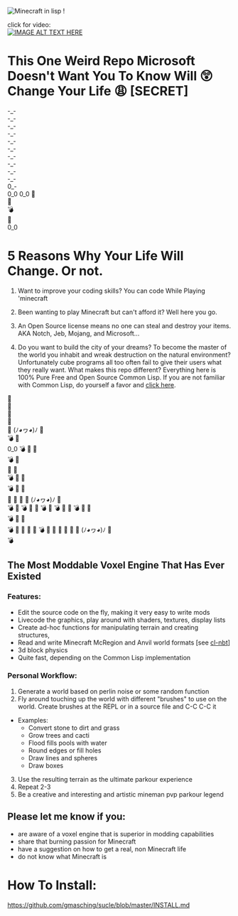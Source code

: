 ![Minecraft in lisp](https://user-images.githubusercontent.com/14166099/47961916-ccb74a80-dfe1-11e8-8bf1-a2d599a0234e.png)
!

click for video:  
[![IMAGE ALT TEXT HERE](https://img.youtube.com/vi/QoK8Dvd4JTY/0.jpg)](https://www.youtube.com/watch?v=QoK8Dvd4JTY)

# This One Weird Repo Microsoft Doesn't Want You To Know Will :astonished:Change Your Life :weary: [SECRET]  
\-\_\-  
\-\_\-  
\-\_\-  
\-\_\-  
\-\_\-  
\-\_\-  
\-\_\-  
\-\_\-  
\-\_\-  
\-\_\-  
0\_\-  
0\_0 
0\_0 
:pill:  
:gem:   
:bomb:   
:meat_on_bone:  
0_0 

# 5 Reasons Why Your Life Will Change. Or not. 
1. Want to improve your coding skills? You can code While Playing 'minecraft

2. Been wanting to play Minecraft but can't afford it? Well here you go.

3. An Open Source license means no one can steal and destroy your items. AKA Notch, Jeb, Mojang, and Microsoft...

4. Do you want to build the city of your dreams? To become the master of the world you inhabit and wreak destruction on the natural environment? Unfortunately cube programs all too often fail to give their users what they really want. What makes this repo different? Everything here is 100% Pure Free and Open Source Common Lisp. If you are not familiar with Common Lisp, do yourself a favor and [click here](http://www.lispworks.com/documentation/HyperSpec/Front/Contents.htm). 


:gem:     
:pill:   
:meat_on_bone:    
:pill:   
:meat_on_bone:
(ﾉ◕ヮ◕)ﾉ
:gem:  
:bomb: 
:meat_on_bone:  
0_0 
:bomb: 
:pill: 
:meat_on_bone:  
:bomb: 
:gem:  
:meat_on_bone:
:gem:  
:bomb: 
:pill: 
:gem:  
:bomb: 
:meat_on_bone:
:gem:  
:pill: 
:meat_on_bone:
:pill: 
:meat_on_bone:
(ﾉ◕ヮ◕)ﾉ
:gem:  
:bomb: 
:meat_on_bone:
:bomb: 
:pill: 
:meat_on_bone:
:bomb: :meat_on_bone:
:bomb: 
:pill: 
:meat_on_bone:
:bomb: 
:meat_on_bone:
:gem:  
:bomb: 
:pill: 
:gem:  
:bomb:
:meat_on_bone:
:gem:
:meat_on_bone:
:gem:
:bomb:
:gem:
:gem:
:pill:
:meat_on_bone:
:pill: 
:meat_on_bone:
(ﾉ◕ヮ◕)ﾉ
:gem:  
:bomb: 
## The Most Moddable Voxel Engine That Has Ever Existed
### Features:
* Edit the source code on the fly, making it very easy to write mods
* Livecode the graphics, play around with shaders, textures, display lists
* Create ad-hoc functions for manipulating terrain and creating structures,
* Read and write Minecraft McRegion and Anvil world formats [see [cl-nbt](https://github.com/terminal625/cl-nbt)]
* 3d block physics
* Quite fast, depending on the Common Lisp implementation

### Personal Workflow:
1. Generate a world based on perlin noise or some random function
2. Fly around touching up the world with different "brushes" to use on the world. Create brushes at the REPL or in a source file and C-C C-C it
  * Examples:
    * Convert stone to dirt and grass
    * Grow trees and cacti 
    * Flood fills pools with water
    * Round edges or fill holes
    * Draw lines and spheres
    * Draw boxes
3. Use the resulting terrain as the ultimate parkour experience
4. Repeat 2-3
5. Be a creative and interesting and artistic mineman pvp parkour legend 

## Please let me know if you:
* are aware of a voxel engine that is superior in modding capabilities
* share that burning passion for Minecraft
* have a suggestion on how to get a real, non Minecraft life
* do not know what Minecraft is

# How To Install:
https://github.com/gmasching/sucle/blob/master/INSTALL.md
